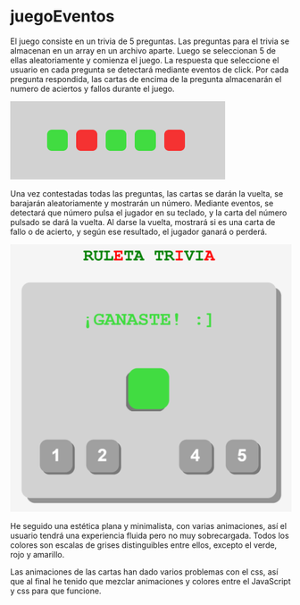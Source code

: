 # juegoEventos
El juego consiste en un trivia de 5 preguntas.
Las preguntas para el trivia se almacenan en un array en un archivo aparte. Luego se seleccionan 5 de ellas aleatoriamente y comienza el juego.
La respuesta que seleccione el usuario en cada pregunta se detectará mediante eventos de click. 
Por cada pregunta respondida, las cartas de encima de la pregunta almacenarán el numero de aciertos y fallos durante el juego.

![alt text](capturas/cartas.png)


Una vez contestadas todas las preguntas, las cartas se darán la vuelta, se barajarán aleatoriamente y mostrarán un número. Mediante eventos, se detectará que número pulsa el jugador en su teclado, y la carta del número pulsado se dará la vuelta. Al darse la vuelta, mostrará si es una carta de fallo o de acierto, y según ese resultado, el jugador ganará o perderá.

![alt text](capturas/resultado.png)


He seguido una estética plana y minimalista, con varias animaciones, así el usuario tendrá una experiencia fluida pero no muy sobrecargada.
Todos los colores son escalas de grises distinguibles entre ellos, excepto el verde, rojo y amarillo.

Las animaciones de las cartas han dado varios problemas con el css, así que al final he tenido que mezclar animaciones y colores entre el JavaScript y css para que funcione.